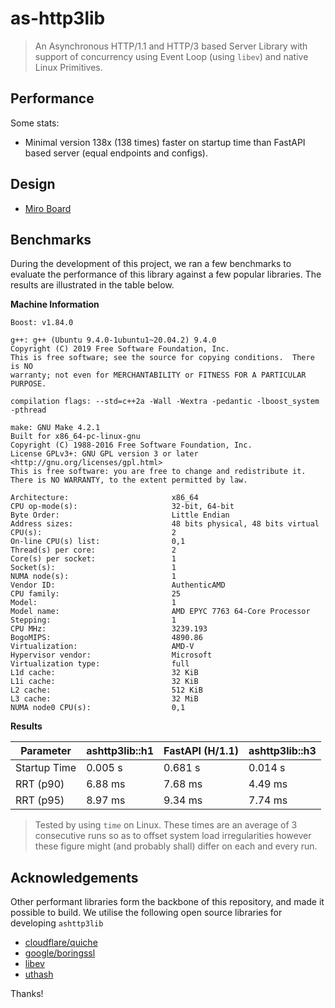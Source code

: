 # as-http3lib
> An Asynchronous HTTP/1.1 and HTTP/3 based Server Library with support of
> concurrency using Event Loop (using `libev`) and native Linux Primitives.

## Performance
Some stats:
* Minimal version 138x (138 times) faster on startup time than FastAPI based server (equal endpoints and configs).

## Design
+ [Miro Board](https://miro.com/app/board/uXjVN645xLw=/?share_link_id=143978576535)

## Benchmarks
During the development of this project, we ran a few benchmarks to evaluate the 
performance of this library against a few popular libraries. The results are illustrated
in the table below.

**Machine Information**
```
Boost: v1.84.0

g++: g++ (Ubuntu 9.4.0-1ubuntu1~20.04.2) 9.4.0
Copyright (C) 2019 Free Software Foundation, Inc.
This is free software; see the source for copying conditions.  There is NO
warranty; not even for MERCHANTABILITY or FITNESS FOR A PARTICULAR PURPOSE.

compilation flags: --std=c++2a -Wall -Wextra -pedantic -lboost_system -pthread

make: GNU Make 4.2.1
Built for x86_64-pc-linux-gnu
Copyright (C) 1988-2016 Free Software Foundation, Inc.
License GPLv3+: GNU GPL version 3 or later <http://gnu.org/licenses/gpl.html>
This is free software: you are free to change and redistribute it.
There is NO WARRANTY, to the extent permitted by law.

Architecture:                       x86_64
CPU op-mode(s):                     32-bit, 64-bit
Byte Order:                         Little Endian
Address sizes:                      48 bits physical, 48 bits virtual
CPU(s):                             2
On-line CPU(s) list:                0,1
Thread(s) per core:                 2
Core(s) per socket:                 1
Socket(s):                          1
NUMA node(s):                       1
Vendor ID:                          AuthenticAMD
CPU family:                         25
Model:                              1
Model name:                         AMD EPYC 7763 64-Core Processor
Stepping:                           1
CPU MHz:                            3239.193
BogoMIPS:                           4890.86
Virtualization:                     AMD-V
Hypervisor vendor:                  Microsoft
Virtualization type:                full
L1d cache:                          32 KiB
L1i cache:                          32 KiB
L2 cache:                           512 KiB
L3 cache:                           32 MiB
NUMA node0 CPU(s):                  0,1
```

**Results**

Parameter        | ashttp3lib::h1  | FastAPI (H/1.1)| ashttp3lib::h3
-----------------|-----------------|----------------|-----------------
Startup Time     | 0.005 s         | 0.681 s        | 0.014 s
RRT (p90)        | 6.88 ms         | 7.68 ms        | 4.49 ms
RRT (p95)        | 8.97 ms         | 9.34 ms        | 7.74 ms

> Tested by using `time` on Linux. These times are an average of 3 consecutive runs so as to
> offset system load irregularities however these figure might (and probably shall) differ on
> each and every run.

## Acknowledgements
Other performant libraries form the backbone of this repository, and made it possible to build. We 
utilise the following open source libraries for developing `ashttp3lib`
- [cloudflare/quiche](https://github.com/cloudflare/quiche/)
- [google/boringssl](https://github.com/google/boringssl/)
- [libev](http://software.schmorp.de/pkg/libev.html)
- [uthash](https://troydhanson.github.io/uthash/)

Thanks!
